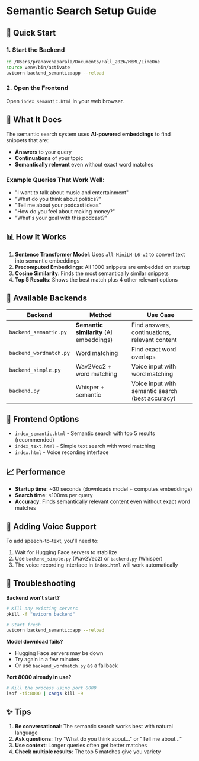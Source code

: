 # Semantic Search Setup Guide

## 🚀 Quick Start

### 1. Start the Backend
```bash
cd /Users/pranavchaparala/Documents/Fall_2026/MoML/LineOne
source venv/bin/activate
uvicorn backend_semantic:app --reload
```

### 2. Open the Frontend
Open `index_semantic.html` in your web browser.

## 🎯 What It Does

The semantic search system uses **AI-powered embeddings** to find snippets that are:
- **Answers** to your query
- **Continuations** of your topic
- **Semantically relevant** even without exact word matches

### Example Queries That Work Well:
- "I want to talk about music and entertainment"
- "What do you think about politics?"
- "Tell me about your podcast ideas"
- "How do you feel about making money?"
- "What's your goal with this podcast?"

## 📊 How It Works

1. **Sentence Transformer Model**: Uses `all-MiniLM-L6-v2` to convert text into semantic embeddings
2. **Precomputed Embeddings**: All 1000 snippets are embedded on startup
3. **Cosine Similarity**: Finds the most semantically similar snippets
4. **Top 5 Results**: Shows the best match plus 4 other relevant options

## 🔧 Available Backends

| Backend | Method | Use Case |
|---------|--------|----------|
| `backend_semantic.py` | **Semantic similarity** (AI embeddings) | Find answers, continuations, relevant content |
| `backend_wordmatch.py` | Word matching | Find exact word overlaps |
| `backend_simple.py` | Wav2Vec2 + word matching | Voice input with word matching |
| `backend.py` | Whisper + semantic | Voice input with semantic search (best accuracy) |

## 🎨 Frontend Options

- `index_semantic.html` - Semantic search with top 5 results (recommended)
- `index_text.html` - Simple text search with word matching
- `index.html` - Voice recording interface

## 📈 Performance

- **Startup time**: ~30 seconds (downloads model + computes embeddings)
- **Search time**: <100ms per query
- **Accuracy**: Finds semantically relevant content even without exact word matches

## 🎤 Adding Voice Support

To add speech-to-text, you'll need to:

1. Wait for Hugging Face servers to stabilize
2. Use `backend_simple.py` (Wav2Vec2) or `backend.py` (Whisper)
3. The voice recording interface in `index.html` will work automatically

## 🐛 Troubleshooting

**Backend won't start?**
```bash
# Kill any existing servers
pkill -f "uvicorn backend"

# Start fresh
uvicorn backend_semantic:app --reload
```

**Model download fails?**
- Hugging Face servers may be down
- Try again in a few minutes
- Or use `backend_wordmatch.py` as a fallback

**Port 8000 already in use?**
```bash
# Kill the process using port 8000
lsof -ti:8000 | xargs kill -9
```

## ✨ Tips

1. **Be conversational**: The semantic search works best with natural language
2. **Ask questions**: Try "What do you think about..." or "Tell me about..."
3. **Use context**: Longer queries often get better matches
4. **Check multiple results**: The top 5 matches give you variety

